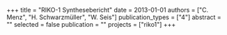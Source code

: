 +++
title = "RIKO-1 Synthesebericht"
date = 2013-01-01
authors = ["C. Menz", "H. Schwarzmüller", "W. Seis"]
publication_types = ["4"]
abstract = ""
selected = false
publication = ""
projects = ["riko1"]
+++

